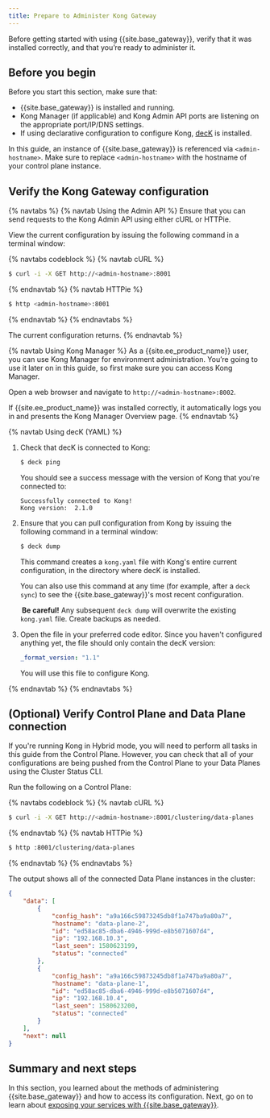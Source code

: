 ```yaml
---
title: Prepare to Administer Kong Gateway
---
```


Before getting started with using {{site.base_gateway}}, verify that it was installed correctly, and that you’re ready to administer it.

## Before you begin

Before you start this section, make sure that:
* {{site.base_gateway}} is installed and running.
* Kong Manager (if applicable) and Kong Admin API ports are listening on the appropriate port/IP/DNS settings.
* If using declarative configuration to configure Kong, [decK](/deck/installation) is installed.

In this guide, an instance of {{site.base_gateway}} is referenced via `<admin-hostname>`. Make sure to replace `<admin-hostname>` with the hostname of your control plane instance.

## Verify the Kong Gateway configuration
{% navtabs %}
{% navtab Using the Admin API %}
Ensure that you can send requests to the Kong Admin API using either cURL or HTTPie.

View the current configuration by issuing the following command in a terminal window:

<!-- codeblock tabs -->
{% navtabs codeblock %}
{% navtab cURL %}
```bash
$ curl -i -X GET http://<admin-hostname>:8001
```
{% endnavtab %}
{% navtab HTTPie %}
```bash
$ http <admin-hostname>:8001
```
{% endnavtab %}
{% endnavtabs %}
<!-- end codeblock tabs -->

The current configuration returns.
{% endnavtab %}

{% navtab Using Kong Manager %}
As a {{site.ee_product_name}} user, you can use Kong Manager for environment administration. You’re going to use it later on in this guide, so first make sure you can access Kong Manager.

Open a web browser and navigate to `http://<admin-hostname>:8002`.

If {{site.ee_product_name}} was installed correctly, it automatically logs you in and presents the Kong Manager Overview page.
{% endnavtab %}

{% navtab Using decK (YAML) %}

1. Check that decK is connected to Kong:

    ``` bash
    $ deck ping
    ```

    You should see a success message with the version of Kong that you're
    connected to:
    ```
    Successfully connected to Kong!
    Kong version:  2.1.0
    ```

2. Ensure that you can pull configuration from Kong by issuing the following
command in a terminal window:

    ``` bash
    $ deck dump
    ```

    This command creates a `kong.yaml` file with Kong's entire current
    configuration, in the directory where decK is installed.

    You can also use this command at any time (for example, after a `deck sync`)
    to see the {{site.base_gateway}}'s most recent configuration.

    <div class="alert alert-warning">
    <i class="fas fa-exclamation-triangle" style="color:orange; margin-right:3px"></i>
    <strong>Be careful!</strong> Any subsequent <code>deck dump</code> will
    overwrite the existing <code>kong.yaml</code> file. Create backups as needed.
    </div>

3. Open the file in your preferred code editor. Since you haven't configured
anything yet, the file should only contain the decK version:

    ``` yaml
    _format_version: "1.1"
    ```

    You will use this file to configure Kong.

{% endnavtab %}
{% endnavtabs %}

## (Optional) Verify Control Plane and Data Plane connection

If you're running Kong in Hybrid mode, you will need to perform all tasks in this
guide from the Control Plane. However, you can check that all of your
configurations are being pushed from the Control Plane to your Data Planes using
the Cluster Status CLI.

Run the following on a Control Plane:

<!-- codeblock tabs -->
{% navtabs codeblock %}
{% navtab cURL %}
```bash
$ curl -i -X GET http://<admin-hostname>:8001/clustering/data-planes
```
{% endnavtab %}
{% navtab HTTPie %}
```bash
$ http :8001/clustering/data-planes
```
{% endnavtab %}
{% endnavtabs %}
<!-- end codeblock tabs -->

The output shows all of the connected Data Plane instances in the cluster:

```json
{
    "data": [
        {
            "config_hash": "a9a166c59873245db8f1a747ba9a80a7",
            "hostname": "data-plane-2",
            "id": "ed58ac85-dba6-4946-999d-e8b5071607d4",
            "ip": "192.168.10.3",
            "last_seen": 1580623199,
            "status": "connected"
        },
        {
            "config_hash": "a9a166c59873245db8f1a747ba9a80a7",
            "hostname": "data-plane-1",
            "id": "ed58ac85-dba6-4946-999d-e8b5071607d4",
            "ip": "192.168.10.4",
            "last_seen": 1580623200,
            "status": "connected"
        }
    ],
    "next": null
}
```

## Summary and next steps

In this section, you learned about the methods of administering {{site.base_gateway}} and how to access its configuration. Next, go on to learn about [exposing your services with {{site.base_gateway}}](/getting-started-guide/{{page.kong_version}}/expose-services).
